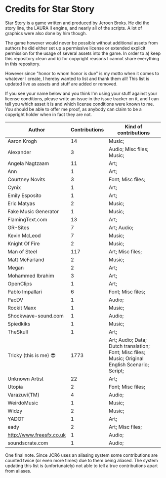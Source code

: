 # Credits for Star Story


Star Story is a game written and produced by Jeroen Broks. He did the story line, the LAURA II engine, and nearly all of the scripts. A lot of graphics were also done by him though.


The game however would never be possible without additional assets from authors he did either set up a permissive license or extended explicit permission for the usage of several assets into the game. In order to a) keep this repository clean and b) for copyright reasons I cannot share everything in this repository.

However since "honor to whom honor is due" is my motto when it comes to whatever I create, I hereby wanted to list and thank them all! This list is updated live as assets and stuff are added or removed. 

If you see your name below and you think I'm using your stuff against your license conditions, please write an issue in the issue tracker on it, and I can tell you which asset it is and which license conditions were known to me. You should be able to offer me proof, as anybody can claim to be a copyright holder when in fact they are not.


Author | Contributions | Kind of contributions
---|---|---
Aaron Krogh | 14 | Music; 
Alexander | 3 | Audio; Misc files; Music; 
Angela Nagtzaam | 11 | Art; 
Ann | 1 | Art; 
Courtney Novits | 3 | Font; Misc files; 
Cynix | 1 | Art; 
Emily Esposito | 1 | Art; 
Eric Matyas | 2 | Music; 
Fake Music Generator | 1 | Music; 
FlamingText.com | 13 | Art; 
GR-Sites | 7 | Art; Audio; 
Kevin McLeod | 7 | Music; 
Knight Of Fire | 2 | Music; 
Man of Steel | 117 | Art; Misc files; 
Matt McFarland | 2 | Music; 
Megan | 2 | Art; 
Mohammed Ibrahim | 3 | Art; 
OpenClips | 1 | Art; 
Pablo Impallari | 6 | Font; Misc files; 
PacDV | 1 | Audio; 
Rockit Maxx | 1 | Music; 
Shockwave-sound.com | 1 | Audio; 
Spiedkiks | 1 | Music; 
TheSkull | 1 | Art; 
Tricky (this is me) :sunglasses: | 1773 | Art; Audio; Data; Dutch translation; Font; Misc files; Music; Original English Scenario; Script; 
Unknown Artist | 22 | Art; 
Utopia | 2 | Font; Misc files; 
Varazuvi(TM) | 4 | Audio; 
WeirdoMusic | 1 | Music; 
Widzy | 2 | Music; 
YADOT | 1 | Art; 
eady | 2 | Art; Misc files; 
http://www.freesfx.co.uk | 1 | Audio; 
soundscrate.com | 1 | Audio; 
One final note. Since JCR6 uses an aliasing system some contributions are counted twice (or even more times) due to them being aliased. The system updating this list is (unfortunately) not able to tell a true contributions apart from aliases.
